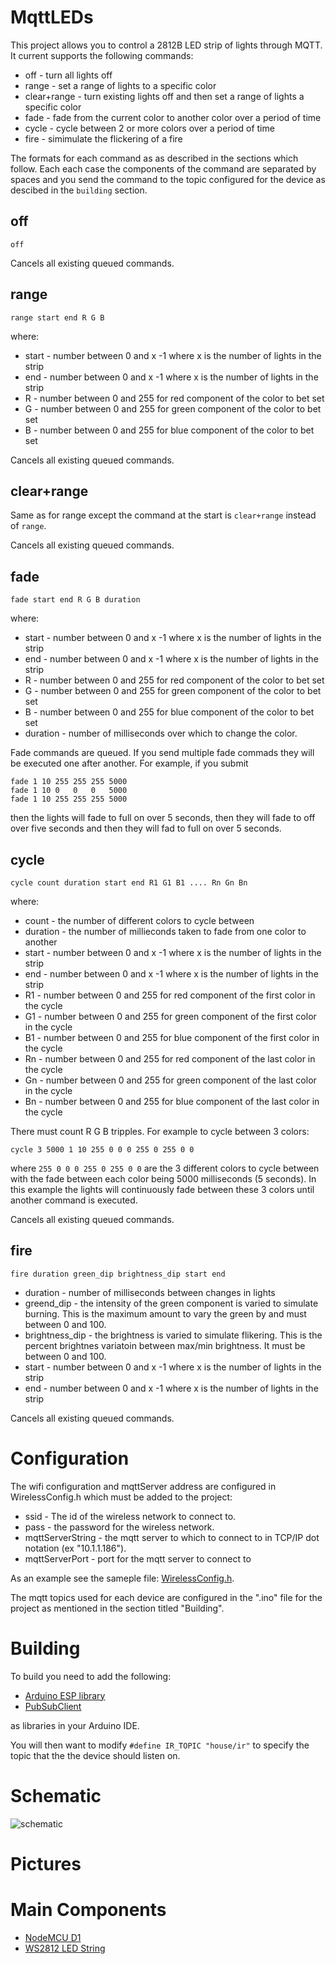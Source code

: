 # MqttLEDs

This project allows you to control a 2812B LED strip of lights
through MQTT.  It current supports the following commands:

* off - turn all lights off
* range - set a range of lights to a specific color
* clear+range - turn existing lights off and then set a range of lights 
  a specific color
* fade - fade from the current color to another color over a period of time
* cycle - cycle between 2 or more colors over a period of time
* fire - simimulate the flickering of a fire

The formats for each command as as described in the sections which
follow. Each each case the components of the command are separated
by spaces and you send the command to the topic configured for
the device as descibed in the `building` section.

## off

`off`

Cancels all existing queued commands.

## range

`range start end R G B`

where:

* start - number between 0 and x -1 where x is the number of lights
  in the strip
* end - number between 0 and x -1 where x is the number of lights
  in the strip
* R - number between 0 and 255 for red component of the color to bet set
* G - number between 0 and 255 for green component of the color to bet set
* B - number between 0 and 255 for blue component of the color to bet set

Cancels all existing queued commands.

## clear+range

Same as for range except the command at the start is `clear+range` instead
of `range`.

Cancels all existing queued commands.

## fade

`fade start end R G B duration`

where:

* start - number between 0 and x -1 where x is the number of lights
  in the strip
* end - number between 0 and x -1 where x is the number of lights
  in the strip
* R - number between 0 and 255 for red component of the color to bet set
* G - number between 0 and 255 for green component of the color to bet set
* B - number between 0 and 255 for blue component of the color to bet set
* duration - number of milliseconds over which to change the color.

Fade commands are queued.  If you send multiple fade commads they will
be executed one after another. For example, if you submit

```
fade 1 10 255 255 255 5000
fade 1 10 0   0   0   5000
fade 1 10 255 255 255 5000
```

then the lights will fade to full on over 5 seconds, then they will fade to
off over five seconds and then they will fad to full on over 5 seconds.

## cycle

`cycle count duration start end R1 G1 B1 .... Rn Gn Bn`

where:

* count - the number of different colors to cycle between
* duration - the number of millieconds taken to fade from one color
  to another
* start - number between 0 and x -1 where x is the number of lights
  in the strip
* end - number between 0 and x -1 where x is the number of lights
  in the strip
* R1 - number between 0 and 255 for red component of the first color in the cycle
* G1 - number between 0 and 255 for green component of the first color in the cycle
* B1 - number between 0 and 255 for blue component of the first color in the cycle
* Rn - number between 0 and 255 for red component of the last color in the cycle
* Gn - number between 0 and 255 for green component of the last color in the cycle
* Bn - number between 0 and 255 for blue component of the last color in the cycle

There must count R G B tripples. For example to cycle between 3 colors:

`cycle 3 5000 1 10 255 0 0 0 255 0 255 0 0`

where `255 0 0 0 255 0 255 0 0` are the 3 different colors to cycle between
with the fade between each color being 5000 milliseconds (5 seconds).  In this
example the lights will continuously fade between these 3 colors until
another command is executed.

Cancels all existing queued commands.

## fire

`fire duration green_dip brightness_dip start end`

* duration - number of milliseconds between changes in lights
* greend_dip - the intensity of the green component is varied to 
  simulate burning.  This is the maximum amount to vary the green
  by and must between 0 and 100.
* brightness_dip - the brightness is varied to simulate flikering.
  This is the percent brightnes variatoin between max/min brightness.
  It must be between 0 and 100.
* start - number between 0 and x -1 where x is the number of lights
  in the strip 
* end - number between 0 and x -1 where x is the number of lights
  in the strip

Cancels all existing queued commands.

# Configuration

The wifi configuration and mqttServer address are configured in
WirelessConfig.h which must be added to the project:

  * ssid - The id of the wireless network to connect to.
  * pass - the password for the wireless network.
  * mqttServerString - the mqtt server to which to connect to in
    TCP/IP dot notation (ex "10.1.1.186").
  * mqttServerPort - port for the mqtt server to connect to 

As an example see the sameple file: [WirelessConfig.h](https://github.com/mhdawson/arduino-esp8266/blob/master/WirelessConfig.h).

The mqtt topics used for each device are configured in the ".ino" file for the project as mentioned in the section titled "Building".

# Building

To build you need to add the following:

* [Arduino ESP library](https://github.com/esp8266/Arduino)
* [PubSubClient](https://github.com/knolleary/pubsubclient)

as libraries in your Arduino IDE.

You will then want to modify `#define IR_TOPIC "house/ir"` to specify the 
topic that the the device should listen on.

# Schematic

![schematic](https://github.com/mhdawson/arduino-esp8266/blob/master/pictures/leds-circuit.png)

# Pictures


# Main Components

* [NodeMCU D1](http://www.ebay.com/itm/NodeMCU-Lua-ESP-12-WeMos-D1-Mini-WIFI-4M-Bytes-Development-Board-Module-ESP8266-/321989574625)
* [WS2812 LED String](http://www.ebay.ca/itm/112257073033?_trksid=p2060353.m2749.l2649&var=412669931593&ssPageName=STRK%3AMEBIDX%3AIT)
